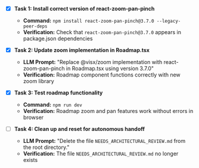 - [x] **Task 1: Install correct version of react-zoom-pan-pinch**
    - **Command:** `npm install react-zoom-pan-pinch@3.7.0 --legacy-peer-deps`
    - **Verification:** Check that `react-zoom-pan-pinch@3.7.0` appears in package.json dependencies

- [x] **Task 2: Update zoom implementation in Roadmap.tsx**
    - **LLM Prompt:** "Replace @visx/zoom implementation with react-zoom-pan-pinch in Roadmap.tsx using version 3.7.0"
    - **Verification:** Roadmap component functions correctly with new zoom library

- [x] **Task 3: Test roadmap functionality**
    - **Command:** `npm run dev`
    - **Verification:** Roadmap zoom and pan features work without errors in browser

- [ ] **Task 4: Clean up and reset for autonomous handoff**
    - **LLM Prompt:** "Delete the file `NEEDS_ARCHITECTURAL_REVIEW.md` from the root directory."
    - **Verification:** The file `NEEDS_ARCHITECTURAL_REVIEW.md` no longer exists